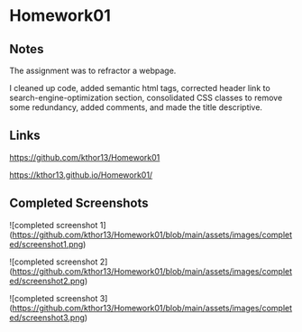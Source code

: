 # Homework01

## Notes
The assignment was to refractor a webpage.

I cleaned up code, added semantic html tags, corrected header link to search-engine-optimization section, consolidated CSS classes to remove some redundancy, added comments, and made the title descriptive.

## Links

https://github.com/kthor13/Homework01

https://kthor13.github.io/Homework01/

## Completed Screenshots

![completed screenshot 1] (https://github.com/kthor13/Homework01/blob/main/assets/images/completed/screenshot1.png)

![completed screenshot 2] (https://github.com/kthor13/Homework01/blob/main/assets/images/completed/screenshot2.png)

![completed screenshot 3] (https://github.com/kthor13/Homework01/blob/main/assets/images/completed/screenshot3.png)